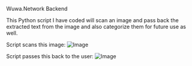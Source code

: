 Wuwa.Network Backend

This Python script I have coded will scan an image and pass back the extracted text from the image and also categorize them for future use as well.

Script scans this image:
![Image](https://github.com/user-attachments/assets/28b53659-594e-4685-97c2-bc8a8c6625b7)

Script passes this back to the user:
![Image](https://github.com/user-attachments/assets/3ebed17a-3d6a-4134-a178-c73969035df9)
